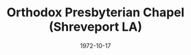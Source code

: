 ---
date: &id001 1972-10-17
end_date: null
location:
  address: null
  city: Shreveport
  state: LA
minister: []
ministers: []
name: Orthodox Presbyterian Chapel
names:
- end: 1973-01-01
  name: Orthodox Presbyterian Chapel
  start: 1972-10-17
origination_date: *id001
raw_data: 'LA

  Shreveport

  Orthodox Presbyterian Chapel  (October 17, 1972-1973)

  '
received_from: null
states:
- LA
status:
  active: false
  end_date: 1973-01-01
  reason: null
  received_from: null
  withdrawal_to: null
title: Orthodox Presbyterian Chapel (Shreveport LA)
year_established:
- 1972

---